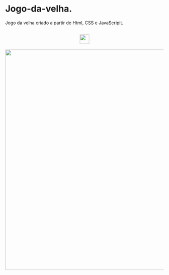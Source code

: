 # Jogo-da-velha.
Jogo da velha criado a partir de Html, CSS e JavaScripit.

<span align="center">

## <img src="https://github.com/jao-oliveira/Jogo-da-velha./issues/1#issue-1193863407" width="30px">

</span>


<div align="center">
<img src="https://github.com/jao-oliveira/Jogo-da-velha./issues/2#issue-1193863746" width="700px" />
</div>
